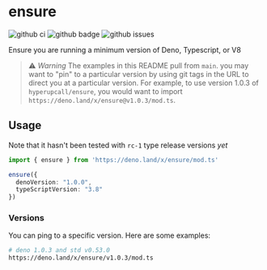 # ensure

![github ci](https://github.com/hyperupcall/ensure/workflows/Test%20CI/badge.svg?branch=master)
![github badge](https://img.shields.io/github/license/hyperupcall/ensure)
![github issues](https://img.shields.io/github/issues/hyperupcall/ensure)

Ensure you are running a minimum version of Deno, Typescript, or V8

> ⚠️ _Warning_ The examples in this README pull from `main`. you may want to "pin"
> to a particular version by using git tags in the URL to direct you at a particular
> version. For example, to use version 1.0.3 of `hyperupcall/ensure`, you would want
> to import `https://deno.land/x/ensure@v1.0.3/mod.ts`.

## Usage

Note that it hasn't been tested with `rc-1` type release versions _yet_

```ts
import { ensure } from 'https://deno.land/x/ensure/mod.ts'

ensure({
  denoVersion: "1.0.0",
  typeScriptVersion: "3.8"
})
```

### Versions

You can ping to a specific version. Here are some examples:

```sh
# deno 1.0.3 and std v0.53.0
https://deno.land/x/ensure/v1.0.3/mod.ts
```
